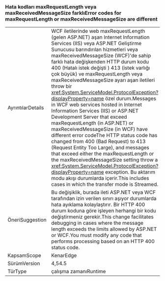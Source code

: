 ### <a name="error-codes-for-maxrequestlength-or-maxreceivedmessagesize-are-different"></a><span data-ttu-id="214d4-101">Hata kodları maxRequestLength veya maxReceivedMessageSize farklı</span><span class="sxs-lookup"><span data-stu-id="214d4-101">Error codes for maxRequestLength or maxReceivedMessageSize are different</span></span>

|   |   |
|---|---|
|<span data-ttu-id="214d4-102">Ayrıntılar</span><span class="sxs-lookup"><span data-stu-id="214d4-102">Details</span></span>|<span data-ttu-id="214d4-103">WCF iletilerinde web maxRequestLength (gelen ASP.NET) aşan Internet Information Services (IIS) veya ASP.NET Geliştirme Sunucusu barındırılan hizmetleri veya maxReceivedMessageSize (WCF)'de sahip farklı hata değişkenden HTTP durum kodu 400 (Hatalı istek değişti ) 413 (istek varlığı çok büyük) ve maxRequestLength veya maxReceivedMessageSize ayarı aşan iletileri throw bir <xref:System.ServiceModel.ProtocolException?displayProperty=name> özel durum.</span><span class="sxs-lookup"><span data-stu-id="214d4-103">Messages in WCF web services hosted in Internet Information Services (IIS) or ASP.NET Development Server that exceed maxRequestLength (in ASP.NET) or maxReceivedMessageSize (in WCF) have different error codeThe HTTP status code has changed from 400 (Bad Request) to 413 (Request Entity Too Large), and messages that exceed either the maxRequestLength or the maxReceivedMessageSize setting throw a <xref:System.ServiceModel.ProtocolException?displayProperty=name> exception.</span></span> <span data-ttu-id="214d4-104">Bu aktarım modu akışı durumlarda içerir.</span><span class="sxs-lookup"><span data-stu-id="214d4-104">This includes cases in which the transfer mode is Streamed.</span></span>|
|<span data-ttu-id="214d4-105">Öneri</span><span class="sxs-lookup"><span data-stu-id="214d4-105">Suggestion</span></span>|<span data-ttu-id="214d4-106">Bu değişiklik, burada ileti ASP.NET veya WCF tarafından izin verilen sınırı aşıyor durumlarda hata ayıklama kolaylaştırır. Bir HTTP 400 durum koduna göre işleyen herhangi bir kodu değiştirmeniz gerekir.</span><span class="sxs-lookup"><span data-stu-id="214d4-106">This change facilitates debugging in cases where the message length exceeds the limits allowed by ASP.NET or WCF.You must modify any code that performs processing based on an HTTP 400 status code.</span></span>|
|<span data-ttu-id="214d4-107">Kapsam</span><span class="sxs-lookup"><span data-stu-id="214d4-107">Scope</span></span>|<span data-ttu-id="214d4-108">Kenar</span><span class="sxs-lookup"><span data-stu-id="214d4-108">Edge</span></span>|
|<span data-ttu-id="214d4-109">Sürüm</span><span class="sxs-lookup"><span data-stu-id="214d4-109">Version</span></span>|<span data-ttu-id="214d4-110">4,5</span><span class="sxs-lookup"><span data-stu-id="214d4-110">4.5</span></span>|
|<span data-ttu-id="214d4-111">Tür</span><span class="sxs-lookup"><span data-stu-id="214d4-111">Type</span></span>|<span data-ttu-id="214d4-112">çalışma zamanı</span><span class="sxs-lookup"><span data-stu-id="214d4-112">Runtime</span></span>|

